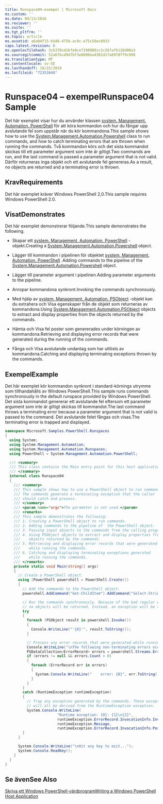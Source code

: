 ```yaml
---
title: Runspace04-exempel | Microsoft Docs
ms.custom: ''
ms.date: 09/13/2016
ms.reviewer: ''
ms.suite: ''
ms.tgt_pltfrm: ''
ms.topic: article
ms.assetid: a6a04f15-b5d8-475b-ac9c-e75c58ec8933
caps.latest.revision: 8
ms.openlocfilehash: 3cb370cd1bfe9ce7198980cc1c26fafb126d00a3
ms.sourcegitcommit: 52a67bcd9d7bf3e8600ea4302d1fa8970ff9c998
ms.translationtype: MT
ms.contentlocale: sv-SE
ms.lasthandoff: 10/15/2019
ms.locfileid: "72353048"
---
```

# <a name="runspace04-sample"></a><span data-ttu-id="d489e-102">Runspace04 – exempel</span><span class="sxs-lookup"><span data-stu-id="d489e-102">Runspace04 Sample</span></span>

<span data-ttu-id="d489e-103">Det här exemplet visar hur du använder klassen [system. Management. Automation. PowerShell](/dotnet/api/system.management.automation.powershell) för att köra kommandon och hur du fångar upp avslutande fel som uppstår när du kör kommandona.</span><span class="sxs-lookup"><span data-stu-id="d489e-103">This sample shows how to use the [System.Management.Automation.Powershell](/dotnet/api/system.management.automation.powershell) class to run commands, and how to catch terminating errors that are thrown when running the commands.</span></span> <span data-ttu-id="d489e-104">Två kommandon körs och det sista kommandot skickas till ett parameter argument som inte är giltigt.</span><span class="sxs-lookup"><span data-stu-id="d489e-104">Two commands are run, and the last command is passed a parameter argument that is not valid.</span></span> <span data-ttu-id="d489e-105">Därför returneras inga objekt och ett avslutande fel genereras.</span><span class="sxs-lookup"><span data-stu-id="d489e-105">As a result, no objects are returned and a terminating error is thrown.</span></span>

## <a name="requirements"></a><span data-ttu-id="d489e-106">Krav</span><span class="sxs-lookup"><span data-stu-id="d489e-106">Requirements</span></span>

<span data-ttu-id="d489e-107">Det här exemplet kräver Windows PowerShell 2,0.</span><span class="sxs-lookup"><span data-stu-id="d489e-107">This sample requires Windows PowerShell 2.0.</span></span>

## <a name="demonstrates"></a><span data-ttu-id="d489e-108">Visat</span><span class="sxs-lookup"><span data-stu-id="d489e-108">Demonstrates</span></span>

<span data-ttu-id="d489e-109">Det här exemplet demonstrerar följande.</span><span class="sxs-lookup"><span data-stu-id="d489e-109">This sample demonstrates the following.</span></span>

- <span data-ttu-id="d489e-110">Skapar ett [system. Management. Automation. PowerShell](/dotnet/api/system.management.automation.powershell) -objekt.</span><span class="sxs-lookup"><span data-stu-id="d489e-110">Creating a [System.Management.Automation.Powershell](/dotnet/api/system.management.automation.powershell) object.</span></span>

- <span data-ttu-id="d489e-111">Lägger till kommandon i pipelinen för objektet [system. Management. Automation. PowerShell](/dotnet/api/system.management.automation.powershell) .</span><span class="sxs-lookup"><span data-stu-id="d489e-111">Adding commands to the pipeline of the [System.Management.Automation.Powershell](/dotnet/api/system.management.automation.powershell) object.</span></span>

- <span data-ttu-id="d489e-112">Lägger till parameter argument i pipelinen.</span><span class="sxs-lookup"><span data-stu-id="d489e-112">Adding parameter arguments to the pipeline.</span></span>

- <span data-ttu-id="d489e-113">Anropar kommandona synkront.</span><span class="sxs-lookup"><span data-stu-id="d489e-113">Invoking the commands synchronously.</span></span>

- <span data-ttu-id="d489e-114">Med hjälp av [system. Management. Automation. PSObject](/dotnet/api/System.Management.Automation.PSObject) -objekt kan du extrahera och Visa egenskaper från de objekt som returneras av kommandona.</span><span class="sxs-lookup"><span data-stu-id="d489e-114">Using [System.Management.Automation.PSObject](/dotnet/api/System.Management.Automation.PSObject) objects to extract and display properties from the objects returned by the commands.</span></span>

- <span data-ttu-id="d489e-115">Hämta och Visa fel poster som genererades under körningen av kommandona.</span><span class="sxs-lookup"><span data-stu-id="d489e-115">Retrieving and displaying error records that were generated during the running of the commands.</span></span>

- <span data-ttu-id="d489e-116">Fånga och Visa avslutande undantag som har utlösts av kommandona.</span><span class="sxs-lookup"><span data-stu-id="d489e-116">Catching and displaying terminating exceptions thrown by the commands.</span></span>

## <a name="example"></a><span data-ttu-id="d489e-117">Exempel</span><span class="sxs-lookup"><span data-stu-id="d489e-117">Example</span></span>

<span data-ttu-id="d489e-118">Det här exemplet kör kommandon synkront i standard-körnings utrymme som tillhandahålls av Windows PowerShell.</span><span class="sxs-lookup"><span data-stu-id="d489e-118">This sample runs commands synchronously in the default runspace provided by Windows PowerShell.</span></span> <span data-ttu-id="d489e-119">Det sista kommandot genererar ett avslutande fel eftersom ett parameter argument som inte är giltigt skickas till kommandot.</span><span class="sxs-lookup"><span data-stu-id="d489e-119">The last command throws a terminating error because a parameter argument that is not valid is passed to the command.</span></span> <span data-ttu-id="d489e-120">Det avslutande felet fångas och visas.</span><span class="sxs-lookup"><span data-stu-id="d489e-120">The terminating error is trapped and displayed.</span></span>

```csharp
namespace Microsoft.Samples.PowerShell.Runspaces
{
  using System;
  using System.Management.Automation;
  using System.Management.Automation.Runspaces;
  using PowerShell = System.Management.Automation.PowerShell;

  /// <summary>
  /// This class contains the Main entry point for this host application.
  /// </summary>
  internal class Runspace04
  {
    /// <summary>
    /// This sample shows how to use a PowerShell object to run commands.
    /// The commands generate a terminating exception that the caller
    /// should catch and process.
    /// </summary>
    /// <param name="args">The parameter is not used.</param>
    /// <remarks>
    /// This sample demonstrates the following:
    /// 1. Creating a PowerShell object to run commands.
    /// 2. Adding commands to the pipeline of  the PowerShell object.
    /// 3. Passing input objects to the commands from the calling program.
    /// 4. Using PSObject objects to extract and display properties from the
    ///    objects returned by the commands.
    /// 5. Retrieving and displaying error records that were generated
    ///    while running the commands.
    /// 6. Catching and displaying terminating exceptions generated
    ///    while running the commands.
    /// </remarks>
    private static void Main(string[] args)
    {
      // Create a PowerShell object.
      using (PowerShell powershell = PowerShell.Create())
      {
        // Add the commands to the PowerShell object.
        powershell.AddCommand("Get-ChildItem").AddCommand("Select-String").AddArgument("*");

        // Run the commands synchronously. Because of the bad regular expression,
        // no objects will be returned. Instead, an exception will be thrown.
        try
        {
          foreach (PSObject result in powershell.Invoke())
          {
            Console.WriteLine("'{0}'", result.ToString());
          }

          // Process any error records that were generated while running the commands.
          Console.WriteLine("\nThe following non-terminating errors occurred:\n");
          PSDataCollection<ErrorRecord> errors = powershell.Streams.Error;
          if (errors != null && errors.Count > 0)
          {
            foreach (ErrorRecord err in errors)
            {
              System.Console.WriteLine("    error: {0}", err.ToString());
            }
          }
        }
        catch (RuntimeException runtimeException)
        {
          // Trap any exception generated by the commands. These exceptions
          // will all be derived from the RuntimeException exception.
          System.Console.WriteLine(
                        "Runtime exception: {0}: {1}\n{2}",
                        runtimeException.ErrorRecord.InvocationInfo.InvocationName,
                        runtimeException.Message,
                        runtimeException.ErrorRecord.InvocationInfo.PositionMessage);
        }
      }

      System.Console.WriteLine("\nHit any key to exit...");
      System.Console.ReadKey();
    }
  }
}
```

## <a name="see-also"></a><span data-ttu-id="d489e-121">Se även</span><span class="sxs-lookup"><span data-stu-id="d489e-121">See Also</span></span>

[<span data-ttu-id="d489e-122">Skriva ett Windows PowerShell-värdprogram</span><span class="sxs-lookup"><span data-stu-id="d489e-122">Writing a Windows PowerShell Host Application</span></span>](./writing-a-windows-powershell-host-application.md)